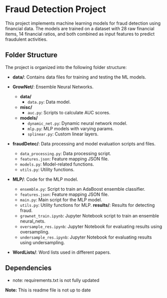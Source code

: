 # Fraud Detection Project

This project implements machine learning models for fraud detection using financial data. The models are trained on a dataset with 28 raw financial items, 14 financial ratios, and both combined as input features to predict fraudulent activities.

## Folder Structure

The project is organized into the following folder structure:

- **data/**: Contains data files for training and testing the ML models.
- **GrowNet/**: Ensemble Neural Networks.
  - **data/**
    - `data.py`: Data model.
  - **misc/**
    - `auc.py`: Scripts to calculate AUC scores.
  - **models/**
    - `dynamic_net.py`: Dynamic neural network model.
    - `mlp.py`: MLP models with varying params.
    - `splinear.py`: Custom linear layers.
- **fraudDetec/**: Data processing and model evaluation scripts and files.
  - `data_processing.py`: Data processing script.
  - `features.json`: Feature mapping JSON file.
  - `models.py`: Model-related functions.
  - `utils.py`: Utility functions.
- **MLP/**: Code for the MLP model.
  - `ensemble.py`: Script to train an AdaBoost ensemble classifier.
  - `features.json`: Feature mapping JSON file.
  - `main.py`: Main script for the MLP model.
  - `utils.py`: Utility functions for MLP.
 **results/**: Results for detecting fraud.
  - `grownet_train.ipynb`: Jupyter Notebook script to train an ensemble neural_nets.
  - `oversample_res.ipynb`: Jupyter Notebook for evaluating results using oversampling.
  - `undersample_res.ipynb`: Jupyter Notebook for evaluating results using undersampling.

- **WordLists/**: Word lists used in different papers.

## Dependencies

- note: requirements.txt is not fully updated


**Note:** This is readme file is not up to date